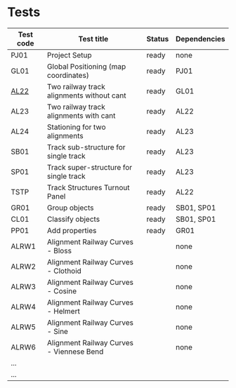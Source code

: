 # Tests

| Test code                   | Test title                                | Status | Dependencies |
|-----------------------------|-------------------------------------------|--------|--------------|
| PJ01                        | Project Setup                             | ready  | none         |
| GL01                        | Global Positioning (map coordinates)      | ready  | PJ01         |
| [AL22](./AL22_example-test) | Two railway track alignments without cant | ready  | GL01         |
| AL23                        | Two railway track alignments with cant    | ready  | AL22         |
| AL24                        | Stationing for two alignments             | ready  | AL23         |
| SB01                        | Track sub-structure for single track      | ready  | AL23         |
| SP01                        | Track super-structure for single track    | ready  | AL23         |
| TSTP                        | Track Structures Turnout Panel            | ready  | AL22         |
| GR01                        | Group objects                             | ready  | SB01, SP01   |
| CL01                        | Classify objects                          | ready  | SB01, SP01   |
| PP01                        | Add properties                            | ready  | GR01         |
| ALRW1                       | Alignment Railway Curves - Bloss          |        | none         |
| ALRW2                       | Alignment Railway Curves - Clothoid       |        | none         |
| ALRW3                       | Alignment Railway Curves - Cosine         |        | none         |
| ALRW4                       | Alignment Railway Curves - Helmert        |        | none         |
| ALRW5                       | Alignment Railway Curves - Sine           |        | none         |
| ALRW6                       | Alignment Railway Curves - Viennese Bend  |        | none         |
| ...                         |                                           |        |              |
| ...                         |                                           |        |              |
